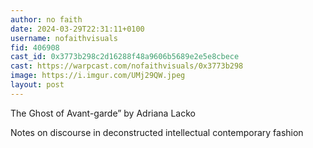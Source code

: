 ```yaml
---
author: no faith
date: 2024-03-29T22:31:11+0100
username: nofaithvisuals
fid: 406908
cast_id: 0x3773b298c2d16288f48a9606b5689e2e5e8cbece
cast: https://warpcast.com/nofaithvisuals/0x3773b298
image: https://i.imgur.com/UMj29QW.jpeg
layout: post
---
```

The Ghost of Avant-garde” by Adriana Lacko  
  
Notes on discourse in deconstructed intellectual contemporary fashion  

<img src='https://i.imgur.com/UMj29QW.jpeg' alt='' referrerpolicy='no-referrer'/>